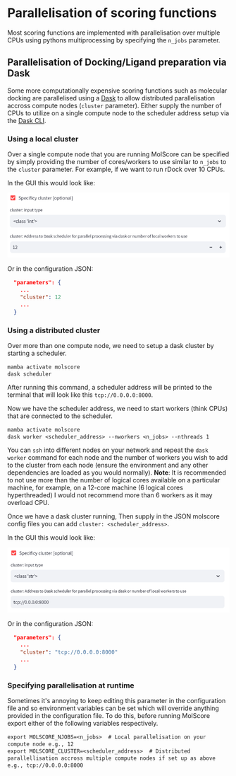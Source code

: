 # Parallelisation of scoring functions

Most scoring functions are implemented with parallelisation over multiple CPUs using pythons multiprocessing by specifying the `n_jobs` parameter.

## Parallelisation of Docking/Ligand preparation via Dask

Some more computationally expensive scoring functions such as molecular docking are parallelised using a [Dask](https://www.dask.org/) to allow distributed parallelisation accross compute nodes (`cluster` parameter). Either supply the number of CPUs to utilize on a single compute node to the scheduler address setup via the [Dask CLI](https://docs.dask.org/en/latest/deploying-cli.html).

### Using a local cluster
Over a single compute node that you are running MolScore can be specified by simply providing the number of cores/workers to use similar to `n_jobs` to the `cluster` parameter.
For example, if we want to run rDock over 10 CPUs.

In the GUI this would look like:

![alt text](https://github.com/MorganCThomas/MolScore/blob/main/molscore/data/images/dask_example1.png?raw=True)

Or in the configuration JSON:

```JSON
  "parameters": {
    ...
    "cluster": 12
    ...
  }
```

### Using a distributed cluster
Over more than one compute node, we need to setup a dask cluster by starting a scheduler.

    mamba activate molscore
    dask scheduler

After running this command, a scheduler address will be printed to the terminal that will look like this `tcp://0.0.0.0:8000`. 

Now we have the scheduler address, we need to start workers (think CPUs) that are connected to the scheduler.

    mamba activate molscore
    dask worker <scheduler_address> --nworkers <n_jobs> --nthreads 1

You can `ssh` into different nodes on your network and repeat the `dask worker` command for each node and the number of workers you wish to add to the cluster from each node (ensure the environment and any other dependencies are loaded as you would normally). **Note**: It is recommended to not use more than the number of logical cores available on a particular machine, for example, on a 12-core machine (6 logical cores hyperthreaded) I would not recommend more than 6 workers as it may overload CPU. 

Once we have a dask cluster running, Then supply in the JSON molscore config files you can add `cluster: <scheduler_address>`.

In the GUI this would look like:

![alt text](https://github.com/MorganCThomas/MolScore/blob/main/molscore/data/images/dask_example2.png?raw=True)

Or in the configuration JSON:

```JSON
  "parameters": {
    ...
    "cluster": "tcp://0.0.0.0:8000"
    ...
  }
```

### Specifying parallelisation at runtime
Sometimes it's annoying to keep editing this parameter in the configuration file and so environment variables can be set which will override anything provided in the configuration file. To do this, before running MolScore export either of the following variables respectively. 

    export MOLSCORE_NJOBS=<n_jobs>  # Local parallelisation on your compute node e.g., 12
    export MOLSCORE_CLUSTER=<scheduler_address>  # Distributed parallellisation accross multiple compute nodes if set up as above e.g., tcp://0.0.0.0:8000

